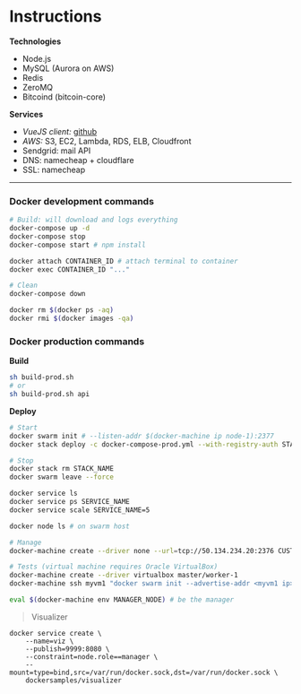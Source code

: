 # Instructions

**Technologies**
- Node.js
- MySQL (Aurora on AWS)
- Redis
- ZeroMQ
- Bitcoind (bitcoin-core)

**Services**
- *VueJS client:* [github](https://github.com/Maestru2a/deallit-client)
- *AWS:* S3, EC2, Lambda, RDS, ELB, Cloudfront
- Sendgrid: mail API
- DNS: namecheap + cloudflare
- SSL: namecheap

---

### Docker development commands
``` bash
# Build: will download and logs everything
docker-compose up -d
docker-compose stop
docker-compose start # npm install

docker attach CONTAINER_ID # attach terminal to container
docker exec CONTAINER_ID "..."

# Clean
docker-compose down

docker rm $(docker ps -aq)
docker rmi $(docker images -qa)
```

### Docker production commands
**Build**
``` bash
sh build-prod.sh
# or
sh build-prod.sh api
```

**Deploy**
``` bash
# Start
docker swarm init # --listen-addr $(docker-machine ip node-1):2377
docker stack deploy -c docker-compose-prod.yml --with-registry-auth STACK_NAME

# Stop
docker stack rm STACK_NAME
docker swarm leave --force

docker service ls
docker service ps SERVICE_NAME
docker service scale SERVICE_NAME=5

docker node ls # on swarm host

# Manage
docker-machine create --driver none --url=tcp://50.134.234.20:2376 CUSTOM_HW

# Tests (virtual machine requires Oracle VirtualBox)
docker-machine create --driver virtualbox master/worker-1
docker-machine ssh myvm1 "docker swarm init --advertise-addr <myvm1 ip>"

eval $(docker-machine env MANAGER_NODE) # be the manager
```

> Visualizer
```
docker service create \
	--name=viz \
	--publish=9999:8080 \
	--constraint=node.role==manager \
	--mount=type=bind,src=/var/run/docker.sock,dst=/var/run/docker.sock \
	dockersamples/visualizer
```
